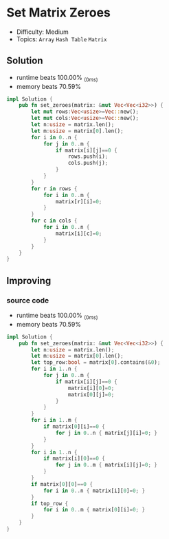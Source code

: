 # Set Matrix Zeroes
- Difficulty: Medium
- Topics: `Array` `Hash Table` `Matrix`

## Solution
- runtime beats 100.00% $_{(0ms)}$
- memory beats 70.59%
``` rust
impl Solution {
    pub fn set_zeroes(matrix: &mut Vec<Vec<i32>>) {
        let mut rows:Vec<usize>=Vec::new();
        let mut cols:Vec<usize>=Vec::new();
        let n:usize = matrix.len();
        let m:usize = matrix[0].len();
        for i in 0..n {
            for j in 0..m {
                if matrix[i][j]==0 {
                    rows.push(i);
                    cols.push(j);
                }
            }
        }
        for r in rows {
            for i in 0..m {
                matrix[r][i]=0;
            }
        }
        for c in cols {
            for i in 0..n {
                matrix[i][c]=0;
            }
        }
    }
}
```

## Improving
### source code
- runtime beats 100.00% $_{(0ms)}$
- memory beats 70.59%
``` rust
impl Solution {
    pub fn set_zeroes(matrix: &mut Vec<Vec<i32>>) {
        let n:usize = matrix.len();
        let m:usize = matrix[0].len();
        let top_row:bool = matrix[0].contains(&0);
        for i in 1..n {
            for j in 0..m {
                if matrix[i][j]==0 {
                    matrix[i][0]=0;
                    matrix[0][j]=0;
                }
            }
        }
        for i in 1..m {
            if matrix[0][i]==0 {
                for j in 0..n { matrix[j][i]=0; }
            }
        }
        for i in 1..n {
            if matrix[i][0]==0 {
                for j in 0..m { matrix[i][j]=0; }
            }
        }
        if matrix[0][0]==0 {
            for i in 0..n { matrix[i][0]=0; }
        }
        if top_row {
            for i in 0..m { matrix[0][i]=0; }
        }
    }
}
```
